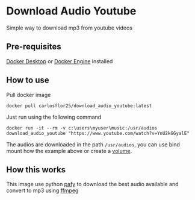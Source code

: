 # Download Audio Youtube
Simple way to download mp3 from youtube videos

## Pre-requisites
[Docker Desktop](https://docs.docker.com/desktop/) or [Docker Engine](https://docs.docker.com/engine/) installed

## How to use
Pull docker image
```
docker pull carlosflor25/download_audio_youtube:latest
```
Just run using the following command
```
docker run -it --rm -v c:\users\myuser\music:/usr/audios download_audio_youtube "https://www.youtube.com/watch?v=YnU2kGGyalE"
```
The audios are downloaded in the path `/usr/audios`, you can use bind mount how the example above or create a [volume](https://docs.docker.com/engine/reference/run/#volume-shared-filesystems).
## How this works
This image use python [pafy](https://pypi.org/project/pafy/) to download the best audio available and convert to mp3 using [ffmpeg](https://ffmpeg.org/)
